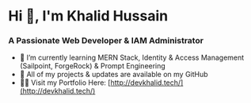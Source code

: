 <h1 >Hi 👋, I'm Khalid Hussain</h1>
<h3 >A Passionate Web Developer & IAM Administrator</h3>

- 🌱 I’m currently learning MERN Stack, Identity & Access Management (Sailpoint, ForgeRock) & Prompt  Engineering 
- 🔸 All of my projects & updates are available on my GitHub
- 👨‍💻 Visit my Portfolio Here: [http://devkhalid.tech/](http://devkhalid.tech/)








